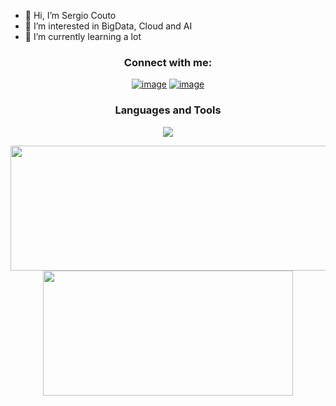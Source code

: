 - 👋 Hi, I’m Sergio Couto
- 👀 I’m interested in BigData, Cloud and AI
- 🌱 I’m currently learning a lot


<h3 align="center">Connect with me:</h3>
<div align="center">

[![image](https://img.shields.io/badge/LinkedIn-0077B5?style=for-the-badge&logo=linkedin&logoColor=white)](https://linkedin.com/in/sergiocoutocatoira)
[![image](https://img.shields.io/badge/stack%20overflow-FE7A16?logo=stack-overflow&logoColor=white&style=for-the-badge)](https://stackoverflow.com/users/6378311/scouto)


<h3 align="center">Languages and Tools</h3>

<p align="center">
  <a href="https://skillicons.dev" target="_blank">
    <img src="https://skillicons.dev/icons?i=aws,azure,scala,py, git,githubactions,)](https://skillicons.dev)"/>
  </a>
</p>


<p align="center">
  <img width="600" height="200" src="https://github-readme-stats.vercel.app/api?username=SCouto&show_icons=true&theme=vision-friendly-dark">
  <img width="400" height="200" src="https://github-readme-stats.vercel.app/api/top-langs/?username=SCouto&size_weight=0.0005&count_weight=0.3&layout=compact&theme=vision-friendly-dark">
</p>
 

<!---
SCouto/SCouto is a ✨ special ✨ repository because its `README.md` (this file) appears on your GitHub profile.
You can click the Preview link to take a look at your changes.
--->
